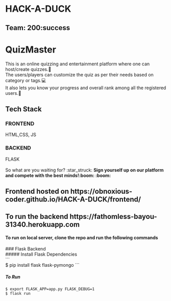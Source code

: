# HACK-A-DUCK

## Team: 200:success

# QuizMaster

This is an online quizzing and entertainment platform where one can host/create quizzes.:rocket:<br />The users/players can customize the quiz as per their needs based on category or tags.:computer:<br />It also lets you know your progress and overall rank among all the registered users.:dart:
<br/>

<h2>Tech Stack</h2> <h3>FRONTEND</h3> HTML,CSS, JS <h3>BACKEND</h3> FLASK
<br /><br />
So what are you waiting for? :star_struck:
<b>Sign yourself up on our platform and compete with the best minds!:boom: :boom: </b>

<h2>Frontend hosted on https://obnoxious-coder.github.io/HACK-A-DUCK/frontend/</h2>
<h2>To run the backend https://fathomless-bayou-31340.herokuapp.com</h2>

<h4>To run on local server, clone the repo and run the following commands</h4>
### Flask Backend <br />
##### Install Flask Dependencies<br />
```<br />
$ pip install flask flask-pymongo
```<br />

##### To Run

```
$ export FLASK_APP=app.py FLASK_DEBUG=1
$ flask run
```
